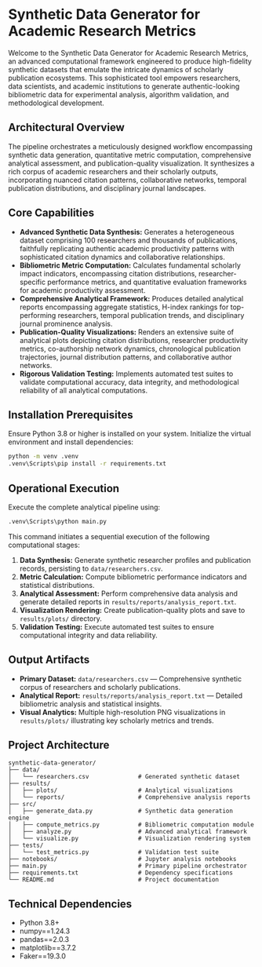 
# Synthetic Data Generator for Academic Research Metrics

Welcome to the Synthetic Data Generator for Academic Research Metrics, an advanced computational framework engineered to produce high-fidelity synthetic datasets that emulate the intricate dynamics of scholarly publication ecosystems. This sophisticated tool empowers researchers, data scientists, and academic institutions to generate authentic-looking bibliometric data for experimental analysis, algorithm validation, and methodological development.

## Architectural Overview

The pipeline orchestrates a meticulously designed workflow encompassing synthetic data generation, quantitative metric computation, comprehensive analytical assessment, and publication-quality visualization. It synthesizes a rich corpus of academic researchers and their scholarly outputs, incorporating nuanced citation patterns, collaborative networks, temporal publication distributions, and disciplinary journal landscapes.

## Core Capabilities

- **Advanced Synthetic Data Synthesis:** Generates a heterogeneous dataset comprising 100 researchers and thousands of publications, faithfully replicating authentic academic productivity patterns with sophisticated citation dynamics and collaborative relationships.
- **Bibliometric Metric Computation:** Calculates fundamental scholarly impact indicators, encompassing citation distributions, researcher-specific performance metrics, and quantitative evaluation frameworks for academic productivity assessment.
- **Comprehensive Analytical Framework:** Produces detailed analytical reports encompassing aggregate statistics, H-index rankings for top-performing researchers, temporal publication trends, and disciplinary journal prominence analysis.
- **Publication-Quality Visualizations:** Renders an extensive suite of analytical plots depicting citation distributions, researcher productivity metrics, co-authorship network dynamics, chronological publication trajectories, journal distribution patterns, and collaborative author networks.
- **Rigorous Validation Testing:** Implements automated test suites to validate computational accuracy, data integrity, and methodological reliability of all analytical computations.

## Installation Prerequisites

Ensure Python 3.8 or higher is installed on your system. Initialize the virtual environment and install dependencies:

```bash
python -m venv .venv
.venv\Scripts\pip install -r requirements.txt
```

## Operational Execution

Execute the complete analytical pipeline using:

```bash
.venv\Scripts\python main.py
```

This command initiates a sequential execution of the following computational stages:

1. **Data Synthesis:** Generate synthetic researcher profiles and publication records, persisting to `data/researchers.csv`.
2. **Metric Calculation:** Compute bibliometric performance indicators and statistical distributions.
3. **Analytical Assessment:** Perform comprehensive data analysis and generate detailed reports in `results/reports/analysis_report.txt`.
4. **Visualization Rendering:** Create publication-quality plots and save to `results/plots/` directory.
5. **Validation Testing:** Execute automated test suites to ensure computational integrity and data reliability.

## Output Artifacts

- **Primary Dataset:** `data/researchers.csv` — Comprehensive synthetic corpus of researchers and scholarly publications.
- **Analytical Report:** `results/reports/analysis_report.txt` — Detailed bibliometric analysis and statistical insights.
- **Visual Analytics:** Multiple high-resolution PNG visualizations in `results/plots/` illustrating key scholarly metrics and trends.

## Project Architecture

```
synthetic-data-generator/
├── data/
│   └── researchers.csv              # Generated synthetic dataset
├── results/
│   ├── plots/                       # Analytical visualizations
│   └── reports/                     # Comprehensive analysis reports
├── src/
│   ├── generate_data.py             # Synthetic data generation engine
│   ├── compute_metrics.py           # Bibliometric computation module
│   ├── analyze.py                   # Advanced analytical framework
│   └── visualize.py                 # Visualization rendering system
├── tests/
│   └── test_metrics.py              # Validation test suite
├── notebooks/                       # Jupyter analysis notebooks
├── main.py                          # Primary pipeline orchestrator
├── requirements.txt                 # Dependency specifications
└── README.md                        # Project documentation
```

## Technical Dependencies

- Python 3.8+
- numpy==1.24.3
- pandas==2.0.3
- matplotlib==3.7.2
- Faker==19.3.0

